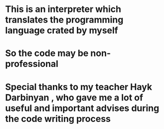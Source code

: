 # This is an interpreter which translates the programming language crated by myself
# So the code may be non-professional
# Special thanks to my teacher Hayk Darbinyan , who gave me a lot of useful and important advises during the code writing process
